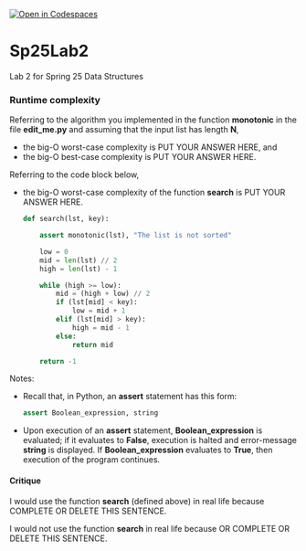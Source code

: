 [![Open in Codespaces](https://classroom.github.com/assets/launch-codespace-2972f46106e565e64193e422d61a12cf1da4916b45550586e14ef0a7c637dd04.svg)](https://classroom.github.com/open-in-codespaces?assignment_repo_id=17934761)
# Sp25Lab2
Lab 2 for Spring 25 Data Structures

### Runtime complexity

Referring to the algorithm you implemented in the function **monotonic** in the
file **edit_me.py** and assuming that the input list has length **N**,

* the big-O worst-case complexity is PUT YOUR ANSWER HERE, and
* the big-O best-case complexity is PUT YOUR ANSWER HERE.

Referring to the code block below,
* the big-O worst-case complexity of the function **search** is PUT YOUR ANSWER HERE.
  ```python
  def search(lst, key):

      assert monotonic(lst), "The list is not sorted"

      low = 0
      mid = len(lst) // 2
      high = len(lst) - 1

      while (high >= low):
          mid = (high + low) // 2
          if (lst[mid] < key):
              low = mid + 1
          elif (lst[mid] > key):
              high = mid - 1
          else:
              return mid

      return -1
  ```

Notes:
* Recall that, in Python, an **assert** statement has this form:
  ```python
  assert Boolean_expression, string
  ```
* Upon execution of an **assert** statement, **Boolean_expression** is evaluated; if it
  evaluates to **False**, execution is halted and error-message **string** is displayed.
  If **Boolean_expression** evaluates to **True**, then execution of the program continues.

#### Critique

I would use the function **search** (defined above) in real life because COMPLETE OR DELETE THIS SENTENCE.

I would not use the function **search** in real life because OR COMPLETE OR DELETE THIS SENTENCE.
